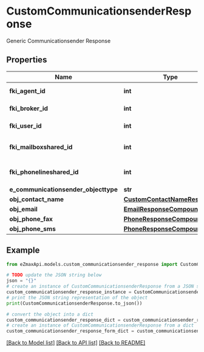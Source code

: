 # CustomCommunicationsenderResponse

Generic Communicationsender Response

## Properties

Name | Type | Description | Notes
------------ | ------------- | ------------- | -------------
**fki_agent_id** | **int** | The unique ID of the Agent. | [optional] 
**fki_broker_id** | **int** | The unique ID of the Broker. | [optional] 
**fki_user_id** | **int** | The unique ID of the User | [optional] 
**fki_mailboxshared_id** | **int** | The unique ID of the Mailboxshared | [optional] 
**fki_phonelineshared_id** | **int** | The unique ID of the Phonelineshared | [optional] 
**e_communicationsender_objecttype** | **str** |  | 
**obj_contact_name** | [**CustomContactNameResponse**](CustomContactNameResponse.md) |  | 
**obj_email** | [**EmailResponseCompound**](EmailResponseCompound.md) |  | [optional] 
**obj_phone_fax** | [**PhoneResponseCompound**](PhoneResponseCompound.md) |  | [optional] 
**obj_phone_sms** | [**PhoneResponseCompound**](PhoneResponseCompound.md) |  | [optional] 

## Example

```python
from eZmaxApi.models.custom_communicationsender_response import CustomCommunicationsenderResponse

# TODO update the JSON string below
json = "{}"
# create an instance of CustomCommunicationsenderResponse from a JSON string
custom_communicationsender_response_instance = CustomCommunicationsenderResponse.from_json(json)
# print the JSON string representation of the object
print(CustomCommunicationsenderResponse.to_json())

# convert the object into a dict
custom_communicationsender_response_dict = custom_communicationsender_response_instance.to_dict()
# create an instance of CustomCommunicationsenderResponse from a dict
custom_communicationsender_response_form_dict = custom_communicationsender_response.from_dict(custom_communicationsender_response_dict)
```
[[Back to Model list]](../README.md#documentation-for-models) [[Back to API list]](../README.md#documentation-for-api-endpoints) [[Back to README]](../README.md)


